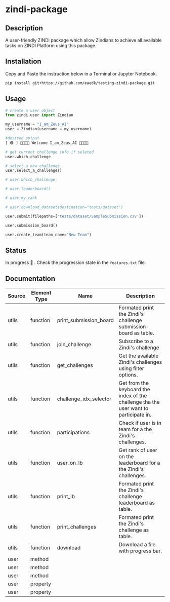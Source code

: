 # zindi-package

## Description

A user-friendly ZINDI package which allow Zindians to achieve all available tasks on ZINDI Platform using this package.

## Installation
Copy and Paste the instruction below in a Terminal or Jupyter Notebook.
```bash
pip install git+https://github.com/eaedk/testing-zindi-package.git
```

## Usage

```python
# create a user object
from zindi.user import Zindian

my_username = "I_am_Zeus_AI"
user = Zindian(username = my_username)

#desired output
[ 🟢 ] 👋🏾👋🏾 Welcome I_am_Zeus_AI 👋🏾👋🏾

# get current challenge info if seleted
user.which_challenge

# select a new challenge
user.select_a_challenge()

# user.which_challenge

# user.leaderboard()

# user.my_rank

# user.download_dataset(destination="tests/dataset")

user.submit(filepaths=['tests/dataset/SampleSubmission.csv'])

user.submission_board()

user.create_team(team_name="New Team")

```

## Status

In progress 🚧 . Check the progression state in the `features.txt` file.

## Documentation

<table class="table table-bordered table-hover table-condensed">
<thead><tr><th title="Field #1">Source</th>
<th title="Field #2">Element Type</th>
<th title="Field #3">Name</th>
<th title="Field #4">Description</th>
</tr></thead>
<tbody><tr>
<td>utils</td>
<td>function</td>
<td>print_submission_board</td>
<td>Formated print the Zindi&#39;s challenge submission-board as table.</td>
</tr>
<tr>
<td>utils</td>
<td>function</td>
<td>join_challenge</td>
<td>Subscribe to a Zindi&#39;s challenge</td>
</tr>
<tr>
<td>utils</td>
<td>function</td>
<td>get_challenges</td>
<td>Get the available Zindi&#39;s challenges using filter options.</td>
</tr>
<tr>
<td>utils</td>
<td>function</td>
<td>challenge_idx_selector</td>
<td>Get from the keyboard the index of the challenge tha the user want to participate in.</td>
</tr>
<tr>
<td>utils</td>
<td>function</td>
<td>participations</td>
<td>Check if user is in team for a the Zindi&#39;s challenges.</td>
</tr>
<tr>
<td>utils</td>
<td>function</td>
<td>user_on_lb</td>
<td>Get rank of user on the leaderboard for a the Zindi&#39;s challenges.</td>
</tr>
<tr>
<td>utils</td>
<td>function</td>
<td>print_lb</td>
<td>Formated print the Zindi&#39;s challenge leaderboard as table.</td>
</tr>
<tr>
<td>utils</td>
<td>function</td>
<td>print_challenges</td>
<td>Formated print the Zindi&#39;s challenge as table.</td>
</tr>
<tr>
<td>utils</td>
<td>function</td>
<td>download</td>
<td>Download a file with progress bar.</td>
</tr>
<tr>
<td>user</td>
<td>method</td>
<td> </td>
<td> </td>
</tr>
<tr>
<td>user</td>
<td>method</td>
<td> </td>
<td> </td>
</tr>
<tr>
<td>user</td>
<td>method</td>
<td> </td>
<td> </td>
</tr>
<tr>
<td>user</td>
<td>property</td>
<td> </td>
<td> </td>
</tr>
<tr>
<td>user</td>
<td>property</td>
<td> </td>
<td> </td>
</tr>
</tbody></table>
